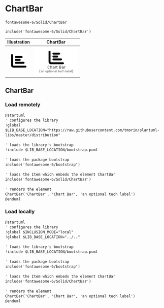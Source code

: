 # ChartBar


```text
fontawesome-6/Solid/ChartBar
```

```text
include('fontawesome-6/Solid/ChartBar')
```



| Illustration | ChartBar |
| :---: | :---: |
| ![illustration for Illustration](../../fontawesome-6/Solid/ChartBar.png) | ![illustration for ChartBar](../../fontawesome-6/Solid/ChartBar.Local.png) |




## ChartBar

### Load remotely
```plantuml
@startuml
' configures the library
!global $LIB_BASE_LOCATION="https://raw.githubusercontent.com/tmorin/plantuml-libs/master/distribution"

' loads the library's bootstrap
!include $LIB_BASE_LOCATION/bootstrap.puml

' loads the package bootstrap
include('fontawesome-6/bootstrap')

' loads the Item which embeds the element ChartBar
include('fontawesome-6/Solid/ChartBar')

' renders the element
ChartBar('ChartBar', 'Chart Bar', 'an optional tech label')
@enduml
```

### Load locally
```plantuml
@startuml
' configures the library
!global $INCLUSION_MODE="local"
!global $LIB_BASE_LOCATION="../.."

' loads the library's bootstrap
!include $LIB_BASE_LOCATION/bootstrap.puml

' loads the package bootstrap
include('fontawesome-6/bootstrap')

' loads the Item which embeds the element ChartBar
include('fontawesome-6/Solid/ChartBar')

' renders the element
ChartBar('ChartBar', 'Chart Bar', 'an optional tech label')
@enduml
```

